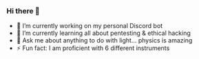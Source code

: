 ### Hi there 👋

- 🔭 I’m currently working on my personal Discord bot
- 🌱 I’m currently learning all about pentesting & ethical hacking
- 💬 Ask me about anything to do with light... physics is amazing
- ⚡ Fun fact: I am proficient with 6 different instruments
